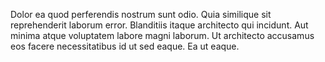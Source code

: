 Dolor ea quod perferendis nostrum sunt odio. Quia similique sit reprehenderit laborum error. Blanditiis itaque architecto qui incidunt. Aut minima atque voluptatem labore magni laborum. Ut architecto accusamus eos facere necessitatibus id ut sed eaque. Ea ut eaque.